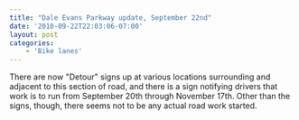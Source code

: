 ```yaml
---
title: "Dale Evans Parkway update, September 22nd"
date: '2010-09-22T22:03:06-07:00'
layout: post
categories:
    - 'Bike lanes'
---
```


There are now "Detour" signs up at various locations surrounding and adjacent to this section of road, and there is a sign notifying drivers that work is to run from September 20th through November 17th. Other than the signs, though, there seems not to be any actual road work started.